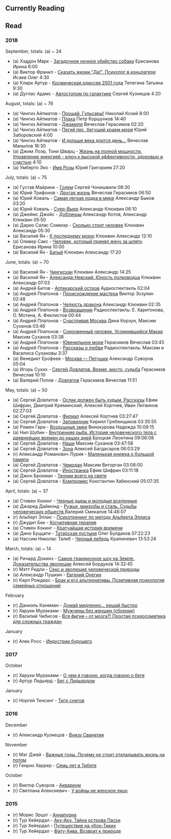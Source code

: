 Currently Reading
------------
Read
------------
### 2018
September, totals: (a) ~ 24
* (a) Хэддон Марк - [Загадочное ночное убийство собаки](https://www.goodreads.com/book/show/2138858) Ерисанова Ирина 6:00
* (a) Виктор Франкл - [Сказать жизни "Да!". Психолог в концлагере](https://www.goodreads.com/book/show/10798613) Исаев Олег 4:30
* (a) Кларк Артур - [Космическая одиссея 2001 года](https://www.goodreads.com/book/show/33358385) Телегина Татьяна 9:30
* (a) Дуглас Адамс - [Автостопом по галактике](https://www.goodreads.com/book/show/386162) Сергей Кузнецов 4:20

August, totals: (a) ~ 76
* (a) Чингиз Айтматов - [Прощай, Гульсары!](https://www.goodreads.com/book/show/35360272) Николай Козий 8:00
* (a) Чингиз Айтматов - [Плаха](https://www.goodreads.com/book/show/2850306) Петр Коршунков 14:40
* (a) Чингиз Айтматов - [Джамиля](https://www.goodreads.com/book/show/13606700) Вячеслав Герасимов 02:20
* (a) Чингиз Айтматов - [Пегий пес, бегущий краем моря](https://www.goodreads.com/book/show/2132694) Юрий Заборовский 4:00
* (a) Чингиз Айтматов - [И дольше века длится день…](https://www.goodreads.com/book/show/11488539) Вячеслав Манылов 16:30
* (a) Джим Лоэр, Тони Шварц - [Жизнь на полной мощности. Управление энергией - ключ к высокой эффективности, здоровью и счастью](https://www.goodreads.com/book/show/13500824) 4:10
* (a) Умберто Эко - [Имя Розы](https://www.goodreads.com/book/show/6076814) Юрий Григориев 27:20

July, totals: (a) ~ 75
* (a) Густав Майринк - [Голем](https://www.goodreads.com/book/show/16055306) Сергей Чонишвили 08:30
* (a) Юрий Трифонов - [Другая жизнь](https://www.goodreads.com/book/show/12413152) Вячеслав Герасимов 06:50
* (a) Юрий Коваль - [Самая легкая лодка в мире](https://www.goodreads.com/book/show/11487745) Александр Быков  03:20
* (a) Юрий Коваль - [Суер-Выер](https://www.goodreads.com/book/show/8258832) Александр Клюквин 06:10
* (a) Джеймс Джойс - [Дублинцы](https://www.goodreads.com/book/show/18813445) Александр Котов, Александр Клюквин 05:50
* (a) Дарио Салас Соммэр - [Сколько стоит человек](https://www.goodreads.com/book/show/8464585-cu-nto-vale-una-persona) Клюквин Александр 05:30
* (a) Василий Ян - [К последнему морю](https://www.goodreads.com/book/show/8611788) Клюквин Александр 12:10
* (a) Оливер Сакс - [Человек, который принял жену за шляпу](https://www.goodreads.com/book/show/16102966) Ерисанова Ирина 10:00
* (a) Василий Ян - [Батый](https://www.goodreads.com/book/show/8611777) Клюквин Александр 17:20

June, totals: (a) ~ 70
* (a) Василий Ян - [Чингисхан](https://www.goodreads.com/book/show/8611764) Клюквин Александр 14:25
* (a) Василий Ян - [Александр Невский. Юность полководца](https://www.goodreads.com/book/show/18631803) Клюквин Александр 07:03
* (a) Андрей Битов - [Аптекарский остров](https://www.goodreads.com/book/show/35109830) Аудиоспектакль 02:04
* (a) Андрей Платонов - [Происхождение мастера](https://www.goodreads.com/book/show/39345016) Виктор Зозулин 02:48
* (a) Андрей Платонов - [Челюсть дракона](https://www.goodreads.com/book/show/39345016) Александр Клюквин 02:35
* (a) Андрей Платонов - [Возвращение](...) Радиоспектакль: Е. Харитонова, О. Мотина, А. Феклистов 00:44
* (a) Андрей Платонов - [Счастливая Москва](https://www.goodreads.com/book/show/36651099) Дина Корзун, Максим Суханов 03:46
* (a) Андрей Платонов - [Сокровенный человек. Усомнившийся Макар](...) Максим Суханов 03:38
* (a) Андрей Платонов - [Ювенильное море](https://www.goodreads.com/book/show/31366506) Герасимов Вячеслав 03:45
* (a) Андрей Платонов - [Рассказы о любви](...) Радиоспектакль: Максим и Василиса Сухановы 3:37
* (a) Венедикт Ерофеев - [Москва — Петушки](https://www.goodreads.com/book/show/13032008) Александр Суворов 05:04
* (a) Игорь Сухих - [Сергей Довлатов. Время, место, судьба](https://www.goodreads.com/book/show/153304) Герасимов Вячеслав 10:10
* (a) Валерий Попов - [Довлатов](https://www.goodreads.com/book/show/13687099) Герасимов Вячеслав 11:51

May, totals: (a) ~ 50
* (a) Сергей Довлатов - [Ослик должен быть худым. Рассказы](https://www.goodreads.com/book/show/36589794) Ефим Шифрин, Дмитрий Креминский, Алексей Кортнев, Иван Литвинов 02:27:03
* (a) Сергей Довлатов - [Филиал](https://www.goodreads.com/book/show/153299) Алексей Кортнев 03:27:47
* (a) Сергей Довлатов - [Заповедник](https://www.goodreads.com/book/show/18114429) Кирилл Гребенщиков 03:35:55
* (a) Ромен Гари - [Воздушные змеи](https://www.goodreads.com/book/show/18587865) Винокурова Надежда 10:09:15
* (a) Нил Шубин - [Внутренняя рыба. История человеческого тела с древнейших времен до наших дней](https://www.goodreads.com/book/show/17936078) Броцкая Леонтина 09:06:08
* (a) Сергей Довлатов - [Наши](https://www.goodreads.com/book/show/26859441) Максим Суханов 03:47:58
* (a) Сергей Довлатов - [Зона](https://www.goodreads.com/book/show/37415748-zona) Алексей Багдасаров 06:03:29
* (r) Александр Романович Лурия - [Маленькая книжка о большой памяти](https://www.goodreads.com/book/show/11420143)
* (a) Сергей Довлатов - [Чемодан](https://www.goodreads.com/book/show/26859440) Максим Виторган 03:08:00
* (a) Сергей Довлатов - [Иностранка](https://www.goodreads.com/book/show/13108471) Ефим Шифрин 03:11:18
* (a) Джон Брокман - [Теории всего на свете](https://readrate.com/rus/search?q=Теории+всего+на+свете+Брокман&scope=books)
* (a) Сергей Довлатов - [Компромис](https://www.goodreads.com/book/show/33035510) Константин Хабенский 05:07:35

April, totals: (a) ~ 37
* (a) Стивен Хокинг - [Черные дыры и молодые вселенные](https://www.goodreads.com/search?q=Черные+дыры+и+молодые+вселенные)
* (a) Джаред Даймонд - [Ружья, микробы и сталь. Судьбы человеческих обществ ](https://www.goodreads.com/search?q=Ружья+микробы+сталь) Валерий Смекалов 14:46:07
* (r) Альберт Эллис - [Психотренинг по методу Альберта Эллиса](https://readrate.com/rus/search?q=Психотренинг+по+методу+Альберта+Эллиса)
* (r) Джудит Бек - [Когнитивная терапия](https://readrate.com/rus/search?q=когнитивная+терапия&scope=books)
* (a) Стивен Хокинг - [Кратчайшая история времени](https://www.goodreads.com/search?q=Кратчайшая+история+времени)
* (a) Дино Буццати - [Татарская пустыня](https://www.goodreads.com/search?q=Татарская+пустыня) Олег Булдаков 07:22:23
* (a) Нассим Николас Талеб - [Черный лебедь](https://www.goodreads.com/search?q=черный+лебедь) Крапиневич 13:53:24

March, totals: (a) ~ 14
* (a) Ричард Докинз - [Самое грандиозное шоу на Земле. Доказательства эволюции](https://readrate.com/rus/search?q=Самое+грандиозное+шоу+на+Земле&scope=books) Алексей Бордуков 14:32:45
* (r) Мэтт Ридли - [Секс и эволюция человеческой природы](https://readrate.com/rus/search?q=Секс+и+эволюция+человеческой+природы&scope=books)
* (a) Александр Пушкин - [Евгений Онегин](https://readrate.com/rus/search?q=Евгений+Онегин+Пушкин&scope=books)
* (r) Карл Рождерс - [Брак и его альтернативы. Позитивная психология семейных отношений](https://readrate.com/rus/search?q=Брак+и+его+альтернативы+Позитивная+психология+семейных+отношений&scope=books)

February
* (r) Даниэль Канеман - [Думай медленно... решай быстро](https://readrate.com/rus/search?q=Думай+медленно+решай+быстро+канеман&scope=books)
* (r) Харуки Мураками - [Мужчины без женщин (сборник)](https://readrate.com/rus/search?q=Мужчины+без+женщин+мураками&scope=books)
* (r) Василий Чибисов - [Вся фигня – от мозга?! Простая психосоматика для сложных граждан](https://readrate.com/rus/search?q=Простая+психосоматика+для+сложных+граждан&scope=books)

January
* (r) Алек Росс - [Индустрии будущего](https://readrate.com/rus/search?q=Индустрии+будущего+росс&scope=books)

### 2017

October
* (r) Харуки Мураками - [О чем я говорю, когда говорю о беге](https://readrate.com/rus/search?q=О+чем+я+говорю+когда+говорю+о+беге&scope=books)
* (r) Артур Лидьярд - [Бег с Лидьярдом](https://readrate.com/rus/search?q=Бег+с+Лидьярдом&scope=books)

January
* (r) Норгей Тенсинг - [Тигр снегов](https://readrate.com/rus/search?q=Тигр+снегов&scope=books)

### 2016

December
* (r) Александр Кузнецов - [Внизу Сванетия](https://readrate.com/rus/search?q=Внизу+Сванетия&scope=books)

November
* (r) Мэг Джей - [Важные годы. Почему не стоит откладывать жизнь на потом](https://readrate.com/rus/search?q=Важные+годы+Почему+не+стоит+откладывать+жизнь+на+потом&scope=books)
* (r) Генрих Харрер - [Семь лет в Тибете](https://readrate.com/rus/search?q=Семь+лет+в+Тибете&scope=books)

October
* (r) Виктор Суворов - [Аквариум](https://readrate.com/rus/search?q=Аквариум+Суворов&scope=books)
* (r) Светлана Алексиевич - [У войны не женское лицо](https://readrate.com/rus/search?q=У+войны+не+женское+лицо&scope=books)

### 2015

* (r) Морис Эрцог - [Аннапурна](https://readrate.com/rus/search?q=Аннапурна+Эрцог&scope=books)
* (r) Тур Хейердал - [Аку-Аку. Тайна острова Пасхи](https://readrate.com/rus/search?q=Аку+Аку+Тайна+острова+Пасхи&scope=books)
* (r) Тур Хейердал - [Путешествие на «Кон-Тики»](https://readrate.com/rus/search?q=Путешествие+на+Кон+Тики&scope=books)
* (r) Тур Хейердал - [Фату-Хива. Возврат к природе](https://readrate.com/rus/search?q=Фату+Хива+Возврат+к+природе&scope=books)
